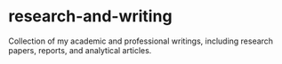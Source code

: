 # research-and-writing
Collection of my academic and professional writings, including research papers, reports, and analytical articles.
